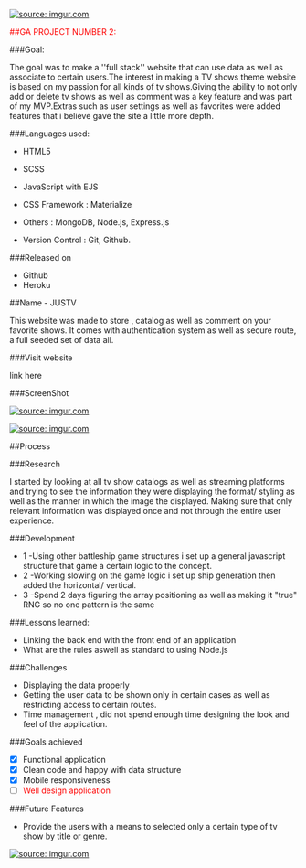 <a href="https://imgur.com/40pJyJc"><img src="https://imgur.com/40pJyJc.jpg" title="source: imgur.com" /></a>

<span style="color:red">##GA PROJECT NUMBER 2:</span>

###Goal:

The goal was to make a ''full stack'' website that can use data as well as associate to certain users.The interest in making a TV shows theme website is based on my passion for all kinds of tv shows.Giving the ability to not only add or delete tv shows as well as comment was a key feature and was part of my MVP.Extras such as user settings as well as favorites were added features that i believe gave the site a little more depth.

###Languages used:
* HTML5
* SCSS
* JavaScript with EJS

* CSS Framework : Materialize

* Others : MongoDB, Node.js, Express.js
* Version Control : Git, Github.

###Released on

* Github
* Heroku

##Name - JUSTV

This website was made to store , catalog as well as comment on your favorite shows. It comes with authentication system as well as secure route, a full seeded set of data all.

###Visit website

link here

###ScreenShot

<a href="https://imgur.com/SwozpRX"><img src="https://imgur.com/SwozpRX.png" title="source: imgur.com" /></a>

<a href="https://imgur.com/MsEGMhS"><img src="https://imgur.com/MsEGMhS.png" title="source: imgur.com" /></a>

##Process

###Research

I started by looking at all tv show catalogs as well as streaming platforms and trying to see the information they were displaying the format/ styling as well as the manner in which the image the displayed.
Making sure that only relevant information was displayed once and not through the entire user experience.

###Development

* 1 -Using other battleship game structures i set up a general javascript structure that
game a certain logic to the concept.
* 2 -Working slowing on the game logic i set up ship generation then added the horizontal/
vertical.
* 3 -Spend 2 days figuring the array positioning as well as making it "true" RNG so
no one pattern is the same

###Lessons learned:

*  Linking the back end with the front end of an application
*  What are the rules aswell as standard to using Node.js

###Challenges

*  Displaying the data properly
*  Getting the user data to be shown only in certain cases as well as restricting access to certain routes.
*  Time management , did not spend enough time designing the look and feel of the application.

###Goals achieved

- [X] Functional application
- [X] Clean code and happy with data structure
- [X] Mobile responsiveness
- [ ] <span style="color:red">Well design application</span>

###Future Features

* Provide the users with a means to selected only a certain type of tv show by title or genre.

<a href="https://imgur.com/BaOik36"><img src="https://i.imgur.com/BaOik36.png?1" title="source: imgur.com" /></a>
